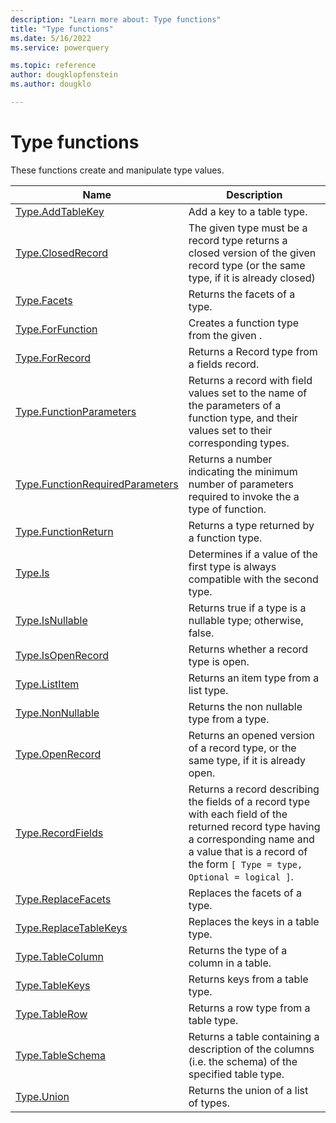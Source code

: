 ```yaml
---
description: "Learn more about: Type functions"
title: "Type functions"
ms.date: 5/16/2022
ms.service: powerquery

ms.topic: reference
author: dougklopfenstein
ms.author: dougklo

---
```

# Type functions

These functions create and manipulate type values.

|Name|Description|
|------------|---------------|
|[Type.AddTableKey](type-addtablekey.md)|Add a key to a table type.|
|[Type.ClosedRecord](type-closedrecord.md)|The given type must be a record type returns a closed version of the given record type (or the same type, if it is already closed)|
|[Type.Facets](type-facets.md) | Returns the facets of a type.|
|[Type.ForFunction](type-forfunction.md)|Creates a function type from the given .|
|[Type.ForRecord](type-forrecord.md)|Returns a Record type from a fields record.|
|[Type.FunctionParameters](type-functionparameters.md)|Returns a record with field values set to the name of the parameters of a function type, and their values set to their corresponding types.|
|[Type.FunctionRequiredParameters](type-functionrequiredparameters.md)|Returns a number indicating the minimum number of parameters required to invoke the a type of function.|
|[Type.FunctionReturn](type-functionreturn.md)|Returns a type returned by a function type.|
|[Type.Is](type-is.md) |Determines if a value of the first type is always compatible with the second type.|
|[Type.IsNullable](type-isnullable.md)|Returns true if a type is a nullable type; otherwise, false.|
|[Type.IsOpenRecord](type-isopenrecord.md)|Returns whether a record type is open.|
|[Type.ListItem](type-listitem.md)|Returns an item type from a list type.|
|[Type.NonNullable](type-nonnullable.md)|Returns the non nullable type from a type.|
|[Type.OpenRecord](type-openrecord.md)|Returns an opened version of a record type, or the same type, if it is already open.|
|[Type.RecordFields](type-recordfields.md)|Returns a record describing the fields of a record type with each field of the returned record type having a corresponding name and a value that is a record of the form `[ Type = type, Optional = logical ]`.|
|[Type.ReplaceFacets](type-replacefacets.md) | Replaces the facets of a type.|
|[Type.ReplaceTableKeys](type-replacetablekeys.md)|Replaces the keys in a table type.|
|[Type.TableColumn](type-tablecolumn.md) | Returns the type of a column in a table.|
|[Type.TableKeys](type-tablekeys.md)|Returns keys from a table type.|
|[Type.TableRow](type-tablerow.md)|Returns a row type from a table type.|
|[Type.TableSchema](type-tableschema.md) | Returns a table containing a description of the columns (i.e. the schema) of the specified table type.|
|[Type.Union](type-union.md) | Returns the union of a list of types.|
